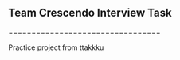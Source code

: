 ## Team Crescendo Interview Task 
=================================

Practice project 
from ttakkku
